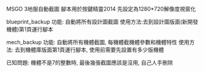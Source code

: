 MSGO 3地服自動截圖
腳本用於按鍵精靈2014
先設定為1280*720解像度視窗化

blueprint_backup
功能: 自動將所有設計圖截圖
使用方法:去到設計圖版面(新開發機體)第1頁運行腳本

mech_backup
功能: 自動將所有機體截圖, 每機體截機體參數和機體特性
使用方法: 去到機體庫版面第1頁運行腳本, 使用前需要先設置有多少版機體

已知問題: 
機體不是7的整數時, 最後幾張截圖應該是沒用, 自己人手刪除
